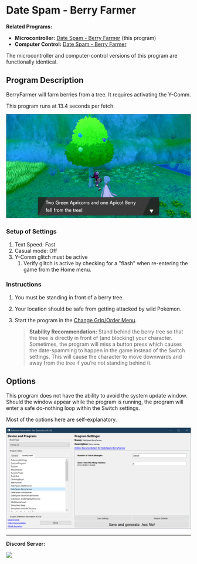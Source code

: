 # Date Spam - Berry Farmer

**Related Programs:**
- **Microcontroller:** [Date Spam - Berry Farmer](https://github.com/PokemonAutomation/Microcontroller/blob/master/Wiki/Programs/PokemonSwSh/DateSpam-BerryFarmer.md) (this program)
- **Computer Control:** [Date Spam - Berry Farmer](https://github.com/PokemonAutomation/ComputerControl/blob/master/Wiki/Programs/PokemonSwSh/DateSpam-BerryFarmer.md)

The microcontroller and computer-control versions of this program are functionally identical.


## Program Description

BerryFarmer will farm berries from a tree. It requires activating the Y-Comm.

This program runs at 13.4 seconds per fetch.

<img src="images/DateSpam-BerryFarmer.png">

### Setup of Settings

1. Text Speed: Fast
2. Casual mode: Off
3. Y-Comm glitch must be active
   1. Verify glitch is active by checking for a "flash" when re-entering the game from the Home menu.

### Instructions

1. You must be standing in front of a berry tree.
2. Your location should be safe from getting attacked by wild Pokémon.
3. Start the program in the [Change Grip/Order Menu](/Wiki/Programs/NintendoSwitch/ChangeGripOrderMenu.md).

   > **Stability Recommendation:** Stand behind the berry tree so that the tree is directly in front of (and blocking) your character. Sometimes, the program will miss a button press which causes the date-spamming to happen in the game instead of the Switch settings. This will cause the character to move downwards and away from the tree if you’re not standing behind it.


## Options

This program does not have the ability to avoid the system update window. Should the window appear while the program is running, the program will enter a safe do-nothing loop within the Switch settings.

Most of the options here are self-explanatory.

<img src="images/DateSpam-BerryFarmer-Settings.png">


<hr>

**Discord Server:** 

[<img src="https://canary.discordapp.com/api/guilds/695809740428673034/widget.png?style=banner2">](https://discord.gg/cQ4gWxN)


